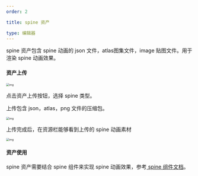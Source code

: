 ```yaml
---
order: 2

title: spine 资产

type: 编辑器
---
```


spine 资产包含 spine 动画的 json 文件，atlas图集文件，image 贴图文件。用于渲染 spine 动画效果。



#### 资产上传

<img src="https://intranetproxy.alipay.com/skylark/lark/0/2021/png/76063/1626680500571-3e7ab1a2-4991-4f7f-b219-9b6643b69247.png" alt="img" style="zoom:50%;" />

点击资产上传按钮，选择 spine 类型。

上传包含 json，atlas，png 文件的压缩包。

<img src="https://intranetproxy.alipay.com/skylark/lark/0/2021/png/76063/1626681056140-56a07cc8-641f-4245-9137-dd2d9346971d.png" alt="img" style="zoom: 50%;" />

上传完成后，在资源栏能够看到上传的 spine 动画素材

<img src="https://intranetproxy.alipay.com/skylark/lark/0/2021/png/76063/1626681082986-4901246a-646e-4dbf-b50d-d23da7bf4099.png" alt="img" style="zoom:50%;" />

#### 资产使用

spine 资产需要结合 spine 组件来实现 spine 动画效果，参考[ spine 组件文档](${docs}editor-component-spine.zh-CN)。